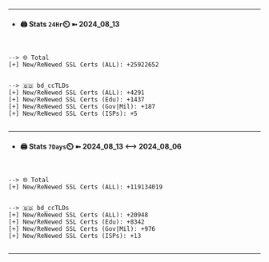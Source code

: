 

---
- #### 🖨️ **Stats** `24Hr`⏲️ ➼ 2024_08_13
```console


--> 🌐 Total
[+] New/ReNewed SSL Certs (ALL): +25922652


--> 🇧🇩 bd_ccTLDs
[+] New/ReNewed SSL Certs (ALL): +4291
[+] New/ReNewed SSL Certs (Edu): +1437
[+] New/ReNewed SSL Certs (Gov|Mil): +187
[+] New/ReNewed SSL Certs (ISPs): +5


```

---
- #### 🖨️ **Stats** `7Days`⏲️ ➼ 2024_08_13 <--> 2024_08_06
```console


--> 🌐 Total
[+] New/ReNewed SSL Certs (ALL): +119134019


--> 🇧🇩 bd_ccTLDs
[+] New/ReNewed SSL Certs (ALL): +20948
[+] New/ReNewed SSL Certs (Edu): +8342
[+] New/ReNewed SSL Certs (Gov|Mil): +976
[+] New/ReNewed SSL Certs (ISPs): +13


```

---


